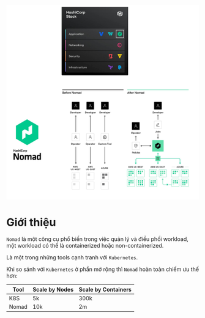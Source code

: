 ![[hashicorp-nomad.jpg]](https://github.com/phucbone/vault/blob/master/imgs/imgs-hashicorp-stack/imgs-hashicorp-nomad/hashicorp-nomad.jpg)

# Giới thiệu

`Nomad` là một công cụ phổ biến trong việc quản lý và điều phối workload, một workload có thể là containerized hoặc non-containerized.  
  
Là một trong những tools cạnh tranh với `Kubernetes`.

Khi so sánh với `Kubernetes` ở phần mở rộng thì `Nomad` hoàn toàn chiếm ưu thế hơn: 

Tool|Scale by Nodes|Scale by Containers
---|---|---
K8S|5k|300k
Nomad|10k|2m
